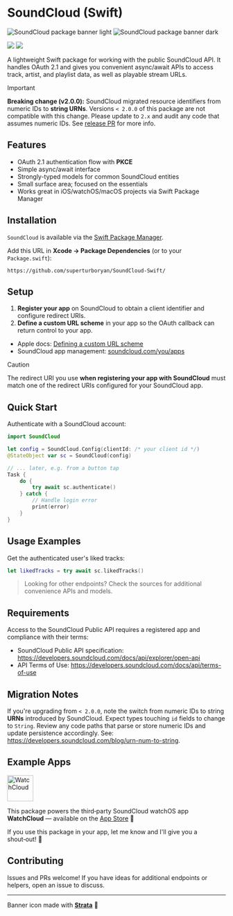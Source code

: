 # SoundCloud (Swift)

![SoundCloud package banner light](https://github.com/user-attachments/assets/1f7b6a8a-3163-4dec-8e6b-8f1fba9d792c#gh-light-mode-only)
![SoundCloud package banner dark](https://github.com/user-attachments/assets/cd84d1db-596c-41a7-8823-047dd08b3f2b#gh-dark-mode-only)

[![](https://img.shields.io/endpoint?url=https%3A%2F%2Fswiftpackageindex.com%2Fapi%2Fpackages%2Fsuperturboryan%2FSoundCloud-Swift%2Fbadge%3Ftype%3Dplatforms)](https://swiftpackageindex.com/superturboryan/SoundCloud-Swift)
[![](https://img.shields.io/endpoint?url=https%3A%2F%2Fswiftpackageindex.com%2Fapi%2Fpackages%2Fsuperturboryan%2FSoundCloud-Swift%2Fbadge%3Ftype%3Dswift-versions)](https://swiftpackageindex.com/superturboryan/SoundCloud-Swift)

A lightweight Swift package for working with the public SoundCloud API. It handles OAuth 2.1 and gives you convenient async/await APIs to access track, artist, and playlist data, as well as playable stream URLs.

> [!IMPORTANT]
> **Breaking change (v2.0.0):** SoundCloud migrated resource identifiers from numeric IDs to **string URNs**. Versions `< 2.0.0` of this package are not compatible with this change. Please update to `2.x` and audit any code that assumes numeric IDs. See [release PR](https://github.com/superturboryan/SoundCloud-Swift/pull/14) for more info.

## Features
- OAuth 2.1 authentication flow with **PKCE**
- Simple async/await interface
- Strongly-typed models for common SoundCloud entities
- Small surface area; focused on the essentials
- Works great in iOS/watchOS/macOS projects via Swift Package Manager

## Installation
`SoundCloud` is available via the [Swift Package Manager](https://docs.swift.org/swiftpm/documentation/packagemanagerdocs/).   

Add this URL in **Xcode → Package Dependencies** (or to your `Package.swift`):

```
https://github.com/superturboryan/SoundCloud-Swift/
```

## Setup
1. **Register your app** on SoundCloud to obtain a client identifier and configure redirect URIs.
2. **Define a custom URL scheme** in your app so the OAuth callback can return control to your app.

- Apple docs: [Defining a custom URL scheme](https://developer.apple.com/documentation/xcode/defining-a-custom-url-scheme-for-your-app)
- SoundCloud app management: [soundcloud.com/you/apps](https://soundcloud.com/you/apps)

> [!CAUTION]
> The redirect URI you use **when registering your app with SoundCloud** must match one of the redirect URIs configured for your SoundCloud app.

## Quick Start
Authenticate with a SoundCloud account:

```swift
import SoundCloud

let config = SoundCloud.Config(clientId: /* your client id */)
@StateObject var sc = SoundCloud(config)

// ... later, e.g. from a button tap
Task {
    do {
        try await sc.authenticate()
    } catch {
        // Handle login error
        print(error)
    }
}
```

## Usage Examples
Get the authenticated user's liked tracks:

```swift
let likedTracks = try await sc.likedTracks()
```

> Looking for other endpoints? Check the sources for additional convenience APIs and models.

## Requirements
Access to the SoundCloud Public API requires a registered app and compliance with their terms:
- SoundCloud Public API specification: <https://developers.soundcloud.com/docs/api/explorer/open-api>
- API Terms of Use: <https://developers.soundcloud.com/docs/api/terms-of-use>

## Migration Notes
If you're upgrading from `< 2.0.0`, note the switch from numeric IDs to string **URNs** introduced by SoundCloud. Expect types touching `id` fields to change to `String`. Review any code paths that parse or store numeric IDs and update persistence accordingly. See: <https://developers.soundcloud.com/blog/urn-num-to-string>.

## Example Apps

[<img alt="WatchCloud" src="https://is1-ssl.mzstatic.com/image/thumb/Purple221/v4/fc/b3/8f/fcb38fc0-fbae-8f7a-0b70-9f1bfbbd719f/AppIcon-0-0-1x_U007ephone-0-1-85-220.png/246x0w.webp" width=60/>](https://apps.apple.com/us/app/watchcloud/id6466678799) 

This package powers the third‑party SoundCloud watchOS app **WatchCloud** — available on the [App Store](https://apps.apple.com/us/app/watchcloud/id6466678799) 📲

If you use this package in your app, let me know and I'll give you a shout‑out! 👋

## Contributing
Issues and PRs welcome! If you have ideas for additional endpoints or helpers, open an issue to discuss.

---

Banner icon made with [**Strata**](https://apps.apple.com/us/app/strata-icon-generator/id6742242942) 🧡
